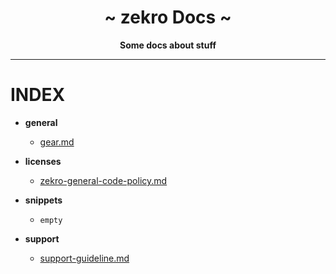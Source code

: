 <div align="center">
    <h1>~ zekro Docs ~</h1>
    <strong>Some docs about stuff</strong>
</div>

---

# INDEX

- **general**
    - [gear.md](https://github.com/zekroTJA/docs/blob/master/general/gear.md)

- **licenses**
    - [zekro-general-code-policy.md](https://github.com/zekroTJA/docs/blob/master/licenses/zekro-general-code-policy.md)

- **snippets**
    - `empty`

- **support**
    - [support-guideline.md](https://github.com/zekroTJA/docs/blob/master/support/support-guideline.md)
